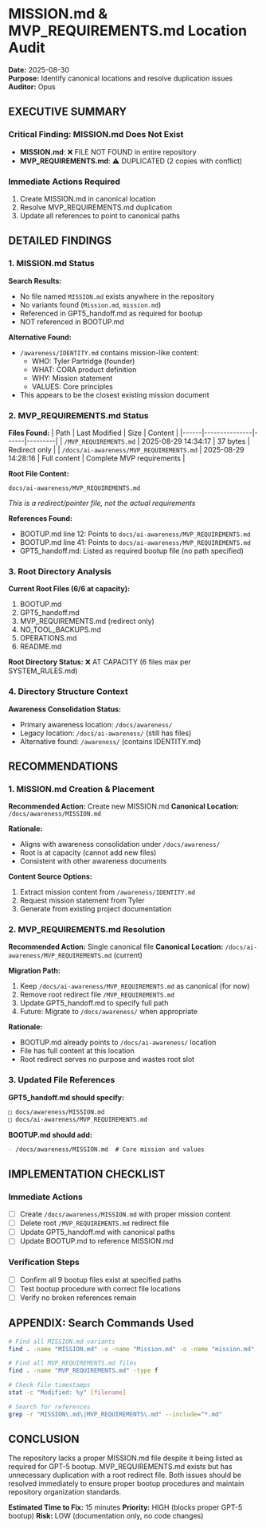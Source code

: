 # MISSION.md & MVP_REQUIREMENTS.md Location Audit
**Date:** 2025-08-30  
**Purpose:** Identify canonical locations and resolve duplication issues  
**Auditor:** Opus

## EXECUTIVE SUMMARY

### Critical Finding: MISSION.md Does Not Exist
- **MISSION.md**: ❌ FILE NOT FOUND in entire repository
- **MVP_REQUIREMENTS.md**: ⚠️ DUPLICATED (2 copies with conflict)

### Immediate Actions Required
1. Create MISSION.md in canonical location
2. Resolve MVP_REQUIREMENTS.md duplication
3. Update all references to point to canonical paths

## DETAILED FINDINGS

### 1. MISSION.md Status

**Search Results:**
- No file named `MISSION.md` exists anywhere in the repository
- No variants found (`Mission.md`, `mission.md`)
- Referenced in GPT5_handoff.md as required for bootup
- NOT referenced in BOOTUP.md

**Alternative Found:**
- `/awareness/IDENTITY.md` contains mission-like content:
  - WHO: Tyler Partridge (founder)
  - WHAT: CORA product definition
  - WHY: Mission statement
  - VALUES: Core principles
- This appears to be the closest existing mission document

### 2. MVP_REQUIREMENTS.md Status

**Files Found:**
| Path | Last Modified | Size | Content |
|------|---------------|------|---------|
| `/MVP_REQUIREMENTS.md` | 2025-08-29 14:34:17 | 37 bytes | Redirect only |
| `/docs/ai-awareness/MVP_REQUIREMENTS.md` | 2025-08-29 14:28:16 | Full content | Complete MVP requirements |

**Root File Content:**
```
docs/ai-awareness/MVP_REQUIREMENTS.md
```
*This is a redirect/pointer file, not the actual requirements*

**References Found:**
- BOOTUP.md line 12: Points to `docs/ai-awareness/MVP_REQUIREMENTS.md`
- BOOTUP.md line 41: Points to `docs/ai-awareness/MVP_REQUIREMENTS.md`
- GPT5_handoff.md: Listed as required bootup file (no path specified)

### 3. Root Directory Analysis

**Current Root Files (6/6 at capacity):**
1. BOOTUP.md
2. GPT5_handoff.md
3. MVP_REQUIREMENTS.md (redirect only)
4. NO_TOOL_BACKUPS.md
5. OPERATIONS.md
6. README.md

**Root Directory Status:** ❌ AT CAPACITY (6 files max per SYSTEM_RULES.md)

### 4. Directory Structure Context

**Awareness Consolidation Status:**
- Primary awareness location: `/docs/awareness/`
- Legacy location: `/docs/ai-awareness/` (still has files)
- Alternative found: `/awareness/` (contains IDENTITY.md)

## RECOMMENDATIONS

### 1. MISSION.md Creation & Placement

**Recommended Action:** Create new MISSION.md
**Canonical Location:** `/docs/awareness/MISSION.md`

**Rationale:**
- Aligns with awareness consolidation under `/docs/awareness/`
- Root is at capacity (cannot add new files)
- Consistent with other awareness documents

**Content Source Options:**
1. Extract mission content from `/awareness/IDENTITY.md`
2. Request mission statement from Tyler
3. Generate from existing project documentation

### 2. MVP_REQUIREMENTS.md Resolution

**Recommended Action:** Single canonical file
**Canonical Location:** `/docs/ai-awareness/MVP_REQUIREMENTS.md` (current)

**Migration Path:**
1. Keep `/docs/ai-awareness/MVP_REQUIREMENTS.md` as canonical (for now)
2. Remove root redirect file `/MVP_REQUIREMENTS.md`
3. Update GPT5_handoff.md to specify full path
4. Future: Migrate to `/docs/awareness/` when appropriate

**Rationale:**
- BOOTUP.md already points to `/docs/ai-awareness/` location
- File has full content at this location
- Root redirect serves no purpose and wastes root slot

### 3. Updated File References

**GPT5_handoff.md should specify:**
```markdown
□ docs/awareness/MISSION.md  
□ docs/ai-awareness/MVP_REQUIREMENTS.md  
```

**BOOTUP.md should add:**
```markdown
- /docs/awareness/MISSION.md  # Core mission and values
```

## IMPLEMENTATION CHECKLIST

### Immediate Actions
- [ ] Create `/docs/awareness/MISSION.md` with proper mission content
- [ ] Delete root `/MVP_REQUIREMENTS.md` redirect file
- [ ] Update GPT5_handoff.md with canonical paths
- [ ] Update BOOTUP.md to reference MISSION.md

### Verification Steps
- [ ] Confirm all 9 bootup files exist at specified paths
- [ ] Test bootup procedure with correct file locations
- [ ] Verify no broken references remain

## APPENDIX: Search Commands Used

```bash
# Find all MISSION.md variants
find . -name "MISSION.md" -o -name "Mission.md" -o -name "mission.md"

# Find all MVP_REQUIREMENTS.md files
find . -name "MVP_REQUIREMENTS.md" -type f

# Check file timestamps
stat -c "Modified: %y" [filename]

# Search for references
grep -r "MISSION\.md\|MVP_REQUIREMENTS\.md" --include="*.md"
```

## CONCLUSION

The repository lacks a proper MISSION.md file despite it being listed as required for GPT-5 bootup. MVP_REQUIREMENTS.md exists but has unnecessary duplication with a root redirect file. Both issues should be resolved immediately to ensure proper bootup procedures and maintain repository organization standards.

**Estimated Time to Fix:** 15 minutes
**Priority:** HIGH (blocks proper GPT-5 bootup)
**Risk:** LOW (documentation only, no code changes)